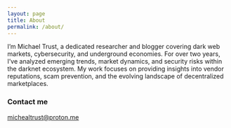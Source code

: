 ```yaml
---
layout: page
title: About
permalink: /about/
---
```


I’m Michael Trust, a dedicated researcher and blogger covering dark web markets, cybersecurity, and underground economies. For over two years, I’ve analyzed emerging trends, market dynamics, and security risks within the darknet ecosystem. My work focuses on providing insights into vendor reputations, scam prevention, and the evolving landscape of decentralized marketplaces.

### Contact me

[michealtrust@proton.me](mailto:michealtrust@proton.me)
